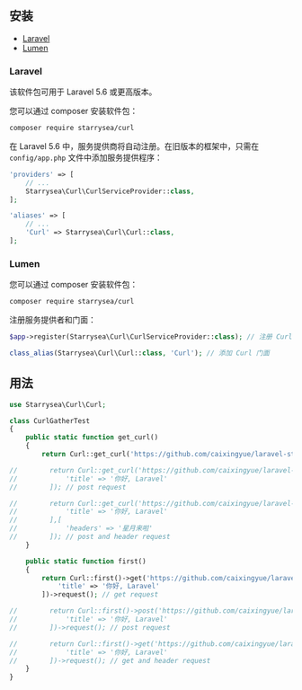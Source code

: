## 安装
- [Laravel](#laravel)
- [Lumen](#lumen)

### Laravel

该软件包可用于 Laravel 5.6 或更高版本。

您可以通过 composer 安装软件包：

``` bash
composer require starrysea/curl
```

在 Laravel 5.6 中，服务提供商将自动注册。在旧版本的框架中，只需在 `config/app.php` 文件中添加服务提供程序：

```php
'providers' => [
    // ...
    Starrysea\Curl\CurlServiceProvider::class,
];

'aliases' => [
    // ...
    'Curl' => Starrysea\Curl\Curl::class,
];
```

### Lumen

您可以通过 composer 安装软件包：

``` bash
composer require starrysea/curl
```

注册服务提供者和门面：

```php
$app->register(Starrysea\Curl\CurlServiceProvider::class); // 注册 Curl 服务提供者

class_alias(Starrysea\Curl\Curl::class, 'Curl'); // 添加 Curl 门面
```

## 用法

```php
use Starrysea\Curl\Curl;

class CurlGatherTest
{
    public static function get_curl()
    {
        return Curl::get_curl('https://github.com/caixingyue/laravel-starrysea-curl'); // get request

//        return Curl::get_curl('https://github.com/caixingyue/laravel-starrysea-curl', [
//            'title' => '你好, Laravel'
//        ]); // post request

//        return Curl::get_curl('https://github.com/caixingyue/laravel-starrysea-curl', [
//            'title' => '你好, Laravel'
//        ],[
//            'headers' => '星月来啦'
//        ]); // post and header request
    }

    public static function first()
    {
        return Curl::first()->get('https://github.com/caixingyue/laravel-starrysea-curl', [
            'title' => '你好, Laravel'
        ])->request(); // get request

//        return Curl::first()->post('https://github.com/caixingyue/laravel-starrysea-curl', [
//            'title' => '你好, Laravel'
//        ])->request(); // post request

//        return Curl::first()->get('https://github.com/caixingyue/laravel-starrysea-curl')->headers([
//            'title' => '你好, Laravel'
//        ])->request(); // get and header request
    }
}
```
